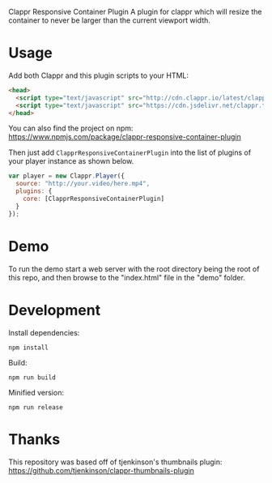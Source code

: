  Clappr Responsive Container Plugin
A plugin for clappr which will resize the container to never be larger than the current viewport width.

# Usage
Add both Clappr and this plugin scripts to your HTML:

```html
<head>
  <script type="text/javascript" src="http://cdn.clappr.io/latest/clappr.min.js"></script>
  <script type="text/javascript" src="https://cdn.jsdelivr.net/clappr.thumbnails-plugin/latest/clappr-responsive-container-plugin.js"></script>
</head>
```

You can also find the project on npm: https://www.npmjs.com/package/clappr-responsive-container-plugin

Then just add `ClapprResponsiveContainerPlugin` into the list of plugins of your player instance as shown below.

```javascript
var player = new Clappr.Player({
  source: "http://your.video/here.mp4",
  plugins: {
    core: [ClapprResponsiveContainerPlugin]
  }
});
```


# Demo
To run the demo start a web server with the root directory being the root of this repo, and then browse to the "index.html" file in the "demo" folder.

# Development
Install dependencies:

`npm install`

Build:

`npm run build`

Minified version:

`npm run release`

# Thanks
This repository was based off of tjenkinson's thumbnails plugin: https://github.com/tjenkinson/clappr-thumbnails-plugin
